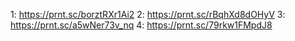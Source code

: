 1: https://prnt.sc/borztRXr1Ai2
2: https://prnt.sc/rBqhXd8dOHyV
3: https://prnt.sc/a5wNer73v_nq
4: https://prnt.sc/79rkw1FMpdJ8